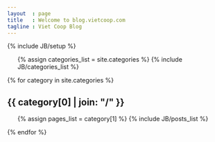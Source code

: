 ```yaml
---
layout  : page
title   : Welcome to blog.vietcoop.com
tagline : Viet Coop Blog
---
```

{% include JB/setup %}

<ul class="tag_box inline">
  {% assign categories_list = site.categories %}
  {% include JB/categories_list %}
</ul>

{% for category in site.categories %} 
  <h2 id="{{ category[0] }}-ref">{{ category[0] | join: "/" }}</h2>
  <ul>
    {% assign pages_list = category[1] %}  
    {% include JB/posts_list %}
  </ul>
{% endfor %}
